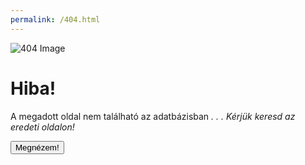 ```yaml
---
permalink: /404.html
---
```

<div>
  <aside><img src="https://s3-us-west-2.amazonaws.com/s.cdpn.io/4424790/Mirror.png" alt="404 Image" />
  </aside>
  <main>
    <h1>Hiba!</h1>
    <p>
      A megadott oldal nem található az adatbázisban <em>. . . Kérjük keresd az eredeti oldalon!</em>
    </p>
    <button>Megnézem!</button>
  </main>
</div>
